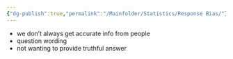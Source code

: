 ```yaml
---
{"dg-publish":true,"permalink":"/Mainfolder/Statistics/Response Bias/"}
---
```


- we don’t always get accurate info from people 
- question wording 
- not wanting to provide truthful answer